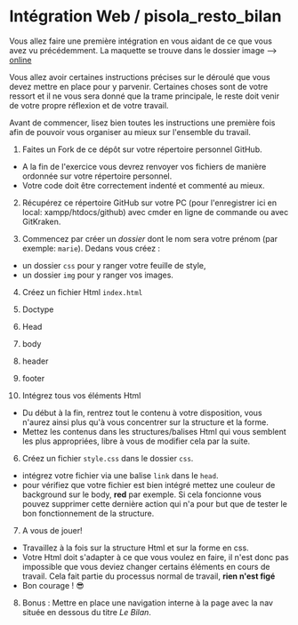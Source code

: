 # Intégration Web / pisola_resto_bilan

Vous allez faire une première intégration en vous aidant de ce que vous avez vu précédemment. La maquette se trouve dans le dossier image --> [ online]('https://s-media-cache-ak0.pinimg.com/564x/4b/7a/c1/4b7ac19b9d4ae95805bde3a1896c83a9.jpg')

Vous allez avoir certaines instructions précises sur le déroulé que vous devez mettre en place pour y parvenir. Certaines choses sont de votre ressort et il ne vous sera donné que la trame principale, le reste doit venir de votre propre réflexion et de votre travail.

Avant de commencer, lisez bien toutes les instructions une première fois afin de pouvoir vous organiser au mieux sur l'ensemble du travail.

1. Faites un Fork de ce dépôt sur votre répertoire personnel GitHub.
 * A la fin de l'exercice vous devrez renvoyer vos fichiers de manière ordonnée sur votre répertoire personnel.
 * Votre code doit être correctement indenté et commenté au mieux.

2. Récupérez ce répertoire GitHub sur votre PC (pour l'enregistrer ici en local: xampp/htdocs/github) avec cmder en ligne de commande ou avec GitKraken.

3. Commencez par créer un _dossier_ dont le nom sera votre prénom (par exemple: `marie`). Dedans vous créez :
 * un dossier `css` pour y ranger votre feuille de style,
 * un dossier `img` pour y ranger vos images.

4. Créez un fichier Html `index.html`
  1. Doctype
  2. Head
  3. body
  4. header
  5. footer

5. Intégrez tous vos éléments Html
  * Du début à la fin, rentrez tout le contenu à votre disposition, vous n'aurez ainsi plus qu'à vous concentrer sur la structure et la forme.
  * Mettez les contenus dans les structures/balises Html qui vous semblent les plus appropriées, libre à vous de modifier cela par la suite.

6. Créez un fichier `style.css` dans le dossier `css`.
  * intégrez votre fichier via une balise `link` dans le `head`.
  * pour vérifiez que votre fichier est bien intégré mettez une couleur de background sur le body, **red** par exemple. Si cela foncionne vous pouvez supprimer cette dernière action qui n'a pour but que de tester le bon fonctionnement de la structure.

7. A vous de jouer!
  * Travaillez à la fois sur la structure Html et sur la forme en css.
  * Votre Html doit s'adapter à ce que vous voulez en faire, il n'est donc pas impossible que vous deviez changer certains éléments en cours de travail. Cela fait partie du processus normal de travail, **rien n'est figé**
  * Bon courage ! :sunglasses:

8. Bonus :
  Mettre en place une navigation interne à la page avec la nav située en dessous du titre *Le Bilan*.
